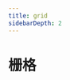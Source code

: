 ```yaml
---
title: grid
sidebarDepth: 2
---
```


# 栅格


<ClientOnly>
    <grid-demo-1/>
    <grid-demo-2/>
    <grid-demo-3/>
</ClientOnly>